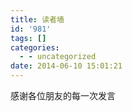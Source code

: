 ```yaml
---
title: 读者墙
id: '981'
tags: []
categories:
  - - uncategorized
date: 2014-06-10 15:01:21
---
```


感谢各位朋友的每一次发言